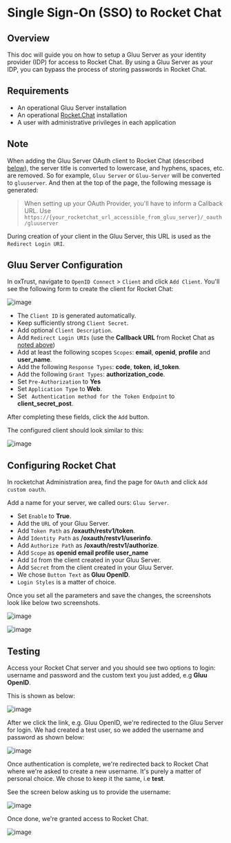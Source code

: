 # Single Sign-On (SSO) to Rocket Chat

## Overview
This doc will guide you on how to setup a Gluu Server as your identity provider (IDP) for access to Rocket Chat. By using a Gluu Server as your IDP, you can bypass the process of storing passwords in Rocket Chat. 

## Requirements

- An operational Gluu Server installation 
- An operational [Rocket.Chat](https://rocket.chat) installation
- A user with administrative privileges in each application 

## Note
 
When adding the Gluu Server OAuth client to Rocket Chat (described [below](#configuring-rocket-chat)), the server title is converted to lowercase, and hyphens, spaces, etc. are removed. So for example, `Gluu Server` or `Gluu-Server` will be converted to `gluuserver`. And then at the top of the page, the following message is generated:

> When setting up your OAuth Provider, you'll have to inform a Callback URL. Use `https://{your_rocketchat_url_accessible_from_gluu_server}/_oauth/gluuserver`

During creation of your client in the Gluu Server, this URL is used as the `Redirect Login URI`. 

## Gluu Server Configuration

In oxTrust, navigate to `OpenID Connect` > `Client` and click `Add Client`. You'll see the following form to create the client for Rocket Chat:  

![image](../../img/integration/gri_blank_client_creation_form.png)

- The `Client ID` is generated automatically.
- Keep sufficiently strong `Client Secret`.
- Add optional `Client Description`.
- Add `Redirect Login URIs` (use the **Callback URL** from Rocket Chat as [noted above](#note))
- Add at least the following scopes `Scopes`: **email**, **openid**, **profile** and **user_name**.
- Add the following `Response Types`: **code**, **token**, **id_token**.
- Add the following `Grant Types`: **authorization_code**.
- Set `Pre-Authorization` to **Yes**
- Set `Application Type` to **Web**.
- Set ` Authentication method for the Token Endpoint` to **client_secret_post**.

After completing these fields, click the `Add` button. 

The configured client should look similar to this:

![image](../../img/integration/gri_GluuServerClientSettings.png)


## Configuring Rocket Chat
 
In rocketchat Administration area, find the page for `OAuth` and click `Add custom oauth`. 

Add a name for your server, we called ours: `Gluu Server`.

- Set `Enable` to **True**.
- Add the `URL` of your Gluu Server.
- Add `Token Path` as **/oxauth/restv1/token**.
- Add `Identity Path` as **/oxauth/restv1/userinfo**.
- Add `Authorize Path` as **/oxauth/restv1/authorize**.
- Add `Scope` as **openid email profile user_name**
- Add `Id` from the client created in your Gluu Server.
- Add `Secret` from the client created in your Gluu Server.
- We chose `Button Text` as **Gluu OpenID**.
- `Login Styles` is a matter of choice.

Once you set all the parameters and save the changes, the screenshots look like below two screenshots.

![image](../../img/integration/gri_Rocketchatsettings1.png)

![image](../../img/integration/gri_Rocketchatsettings2.png)

## Testing
Access your Rocket Chat server and you should see two options to login: username and password and the custom text you just added, e.g **Gluu OpenID**. 

This is shown as below:

![image](../../img/integration/gri_RocketchatLoginForm.png)

After we click the link, e.g. Gluu OpenID, we're redirected to the Gluu Server for login. We had created a test user, so we added the username and password as shown below:

![image](../../img/integration/gri_GluuServerLoginScreen.png)

Once authentication is complete, we're redirected back to Rocket Chat where we're asked to create a new username. It's purely a matter of personal choice. We chose to keep it the same, i.e **test**. 

See the screen below asking us to provide the username:

![image](../../img/integration/gri_RocketchatUserRegistration.png)

Once done, we're granted access to Rocket Chat.

![image](../../img/integration/gri_AfterLogin.png)
